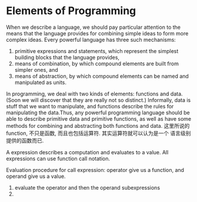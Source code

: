 # Elements of Programming

When we describe a language, we should pay particular attention to the means that the language provides for combining simple ideas to form more complex ideas. Every powerful language has three such mechanisms:
1. primitive expressions and statements, which represent the simplest building blocks that the language provides,
1. means of combination, by which compound elements are built from simpler ones, and
1. means of abstraction, by which compound elements can be named and manipulated as units.


In programming, we deal with two kinds of elements: functions and data. (Soon we will discover that they are really not so distinct.) Informally, data is stuff that we want to manipulate, and functions describe the rules for manipulating the data.Thus, any powerful programming language should be able to describe primitive data and primitive functions, as well as have some methods for combining and abstracting both functions and data.
这里所说的function, 不只是函数, 而且也包括运算符. 其实运算符就可以认为是一个 语言级别提供的函数而已.

A expression describes a computation and evaluates to a value.
All expressions can use function call notation.

Evaluation procedure for call expression:
operator give us a function, and operand give us a value.
1. evaluate the operator and then the operand subexpressions
1. 


























